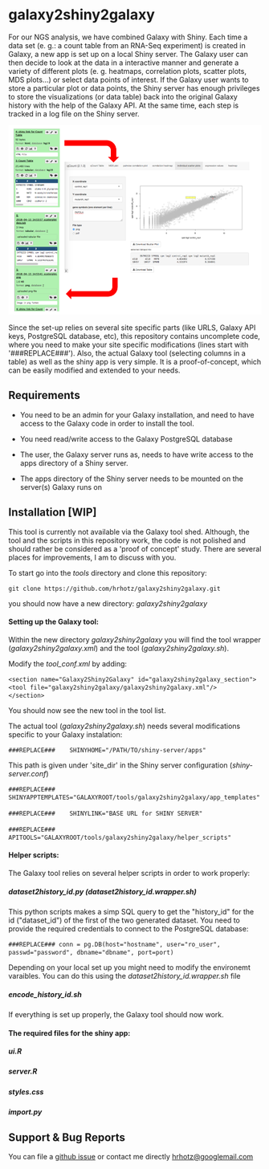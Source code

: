 galaxy2shiny2galaxy
===================


For our NGS analysis, we have combined Galaxy with Shiny. Each time a data set (e. g.: a count table from an RNA-Seq experiment) is created in Galaxy, a new app is set up on a local Shiny server. The Galaxy user can then decide to look at the data in a interactive manner and generate a variety of different plots (e. g. heatmaps, correlation plots, scatter plots, MDS plots...) or select data points of interest. If the Galaxy user wants to store a particular plot or data points, the Shiny server has enough privileges to store the visualizations (or data table) back into the original Galaxy history with the help of the Galaxy API. At the same time, each step is tracked in a log file on the Shiny server.

![image](https://github.com/hrhotz/galaxy2shiny2galaxy/blob/master/Galaxy2Shiny2Galaxy.png)

Since the set-up relies on several site specific parts (like URLS, Galaxy API keys, PostgreSQL database, etc), this repository contains uncomplete code, where you need to make your site specific modifications (lines start with '###REPLACE###'). Also, the actual Galaxy tool (selecting columns in a table) as well as the shiny app is very simple. It is a proof-of-concept, which can be easily modified and extended to your needs.




Requirements
------------

 * You need to be an admin for your Galaxy installation, and need to have access to the Galaxy code in order to install the tool. 
 * You need read/write access to the Galaxy PostgreSQL database
 
 * The user, the Galaxy server runs as, needs to have write access to the apps directory of a Shiny server. 
 
 * The apps directory of the Shiny server needs to be mounted on the server(s) Galaxy runs on 


Installation   [WIP]
------------

This tool is currently not available via the Galaxy tool shed. Although, the tool and the scripts in this repository work, the code is not polished and should rather be considered as a 'proof of concept' study. There are several places for improvements, I am to discuss with you.

To start go into the _tools_ directory and clone this repository:

    git clone https://github.com/hrhotz/galaxy2shiny2galaxy.git

you should now have a new directory: _galaxy2shiny2galaxy_


#### Setting up the Galaxy tool:

Within the new directory _galaxy2shiny2galaxy_ you will find the tool wrapper (_galaxy2shiny2galaxy.xml_) and the tool (_galaxy2shiny2galaxy.sh_). 

Modify the _tool_conf.xml_ by adding:

    <section name="Galaxy2Shiny2Galaxy" id="galaxy2shiny2galaxy_section">
    <tool file="galaxy2shiny2galaxy/galaxy2shiny2galaxy.xml"/>
    </section>

You should now see the new tool in the tool list.

The actual tool (_galaxy2shiny2galaxy.sh_) needs several modifications specific to your Galaxy instalation:

    ###REPLACE###    SHINYHOME="/PATH/TO/shiny-server/apps"
This path is given under 'site_dir' in the Shiny server configuration (_shiny-server.conf_)

    ###REPLACE###    SHINYAPPTEMPLATES="GALAXYROOT/tools/galaxy2shiny2galaxy/app_templates"

    ###REPLACE###    SHINYLINK="BASE URL for SHINY SERVER"

    ###REPLACE###    APITOOLS="GALAXYROOT/tools/galaxy2shiny2galaxy/helper_scripts"


#### Helper scripts:

The Galaxy tool relies on several helper scripts in order to work properly:


##### _dataset2history_id.py_ (_dataset2history_id.wrapper.sh_)

This python scripts makes a simp SQL query to get the "history_id" for the id ("dataset_id") of the first of the two generated dataset. You need to provide the required credentials to connect to the PostgreSQL database:

    ###REPLACE### conn = pg.DB(host="hostname", user="ro_user", passwd="password", dbname="dbname", port=port)

Depending on your local set up you might need to modify the environemt varaibles. You can do this using the _dataset2history_id.wrapper.sh_ file


##### _encode_history_id.sh_







If everything is set up properly, the Galaxy tool should now work.
#### The required files for the shiny app:

##### _ui.R_ 

##### _server.R_

##### _styles.css_

##### _import.py_



Support & Bug Reports
---------------------

You can file a [github issue](https://github.com/hrhots/galaxy2shiny2galaxy/issues) or contact me directly  hrhotz@googlemail.com 

